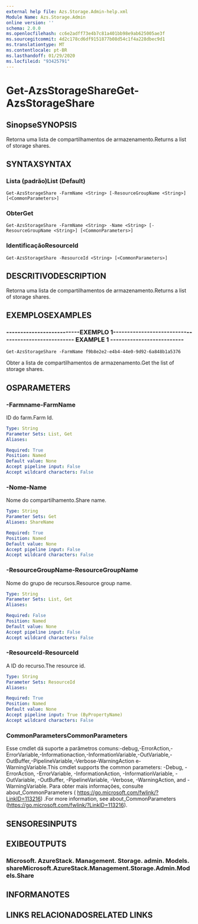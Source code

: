 ```yaml
---
external help file: Azs.Storage.Admin-help.xml
Module Name: Azs.Storage.Admin
online version: ''
schema: 2.0.0
ms.openlocfilehash: cc6e2adff73e4b7c81a401bb98e9ab625005ae3f
ms.sourcegitcommit: 4d2c178cd6df9151877b08d54c1f4a228dbec9d1
ms.translationtype: MT
ms.contentlocale: pt-BR
ms.lasthandoff: 01/29/2020
ms.locfileid: "93425791"
---
```

# <span data-ttu-id="135a7-101">Get-AzsStorageShare</span><span class="sxs-lookup"><span data-stu-id="135a7-101">Get-AzsStorageShare</span></span>

## <span data-ttu-id="135a7-102">Sinopse</span><span class="sxs-lookup"><span data-stu-id="135a7-102">SYNOPSIS</span></span>
<span data-ttu-id="135a7-103">Retorna uma lista de compartilhamentos de armazenamento.</span><span class="sxs-lookup"><span data-stu-id="135a7-103">Returns a list of storage shares.</span></span>

## <span data-ttu-id="135a7-104">SYNTAX</span><span class="sxs-lookup"><span data-stu-id="135a7-104">SYNTAX</span></span>

### <span data-ttu-id="135a7-105">Lista (padrão)</span><span class="sxs-lookup"><span data-stu-id="135a7-105">List (Default)</span></span>
```
Get-AzsStorageShare -FarmName <String> [-ResourceGroupName <String>] [<CommonParameters>]
```

### <span data-ttu-id="135a7-106">Obter</span><span class="sxs-lookup"><span data-stu-id="135a7-106">Get</span></span>
```
Get-AzsStorageShare -FarmName <String> -Name <String> [-ResourceGroupName <String>] [<CommonParameters>]
```

### <span data-ttu-id="135a7-107">Identificação</span><span class="sxs-lookup"><span data-stu-id="135a7-107">ResourceId</span></span>
```
Get-AzsStorageShare -ResourceId <String> [<CommonParameters>]
```

## <span data-ttu-id="135a7-108">DESCRITIVO</span><span class="sxs-lookup"><span data-stu-id="135a7-108">DESCRIPTION</span></span>
<span data-ttu-id="135a7-109">Retorna uma lista de compartilhamentos de armazenamento.</span><span class="sxs-lookup"><span data-stu-id="135a7-109">Returns a list of storage shares.</span></span>

## <span data-ttu-id="135a7-110">EXEMPLOS</span><span class="sxs-lookup"><span data-stu-id="135a7-110">EXAMPLES</span></span>

### <span data-ttu-id="135a7-111">--------------------------EXEMPLO 1--------------------------</span><span class="sxs-lookup"><span data-stu-id="135a7-111">-------------------------- EXAMPLE 1 --------------------------</span></span>
```
Get-AzsStorageShare -FarmName f9b8e2e2-e4b4-44e0-9d92-6a848b1a5376
```

<span data-ttu-id="135a7-112">Obter a lista de compartilhamentos de armazenamento.</span><span class="sxs-lookup"><span data-stu-id="135a7-112">Get the list of storage shares.</span></span>

## <span data-ttu-id="135a7-113">OS</span><span class="sxs-lookup"><span data-stu-id="135a7-113">PARAMETERS</span></span>

### <span data-ttu-id="135a7-114">-Farmname</span><span class="sxs-lookup"><span data-stu-id="135a7-114">-FarmName</span></span>
<span data-ttu-id="135a7-115">ID do farm.</span><span class="sxs-lookup"><span data-stu-id="135a7-115">Farm Id.</span></span>

```yaml
Type: String
Parameter Sets: List, Get
Aliases: 

Required: True
Position: Named
Default value: None
Accept pipeline input: False
Accept wildcard characters: False
```

### <span data-ttu-id="135a7-116">-Nome</span><span class="sxs-lookup"><span data-stu-id="135a7-116">-Name</span></span>
<span data-ttu-id="135a7-117">Nome do compartilhamento.</span><span class="sxs-lookup"><span data-stu-id="135a7-117">Share name.</span></span>

```yaml
Type: String
Parameter Sets: Get
Aliases: ShareName

Required: True
Position: Named
Default value: None
Accept pipeline input: False
Accept wildcard characters: False
```

### <span data-ttu-id="135a7-118">-ResourceGroupName</span><span class="sxs-lookup"><span data-stu-id="135a7-118">-ResourceGroupName</span></span>
<span data-ttu-id="135a7-119">Nome do grupo de recursos.</span><span class="sxs-lookup"><span data-stu-id="135a7-119">Resource group name.</span></span>

```yaml
Type: String
Parameter Sets: List, Get
Aliases: 

Required: False
Position: Named
Default value: None
Accept pipeline input: False
Accept wildcard characters: False
```

### <span data-ttu-id="135a7-120">-ResourceId</span><span class="sxs-lookup"><span data-stu-id="135a7-120">-ResourceId</span></span>
<span data-ttu-id="135a7-121">A ID do recurso.</span><span class="sxs-lookup"><span data-stu-id="135a7-121">The resource id.</span></span>

```yaml
Type: String
Parameter Sets: ResourceId
Aliases: 

Required: True
Position: Named
Default value: None
Accept pipeline input: True (ByPropertyName)
Accept wildcard characters: False
```

### <span data-ttu-id="135a7-122">CommonParameters</span><span class="sxs-lookup"><span data-stu-id="135a7-122">CommonParameters</span></span>
<span data-ttu-id="135a7-123">Esse cmdlet dá suporte a parâmetros comuns:-debug,-ErrorAction,-ErrorVariable,-Informationaction,-InformationVariable,-OutVariable,-OutBuffer,-PipelineVariable,-Verbose-WarningAction e-WarningVariable.</span><span class="sxs-lookup"><span data-stu-id="135a7-123">This cmdlet supports the common parameters: -Debug, -ErrorAction, -ErrorVariable, -InformationAction, -InformationVariable, -OutVariable, -OutBuffer, -PipelineVariable, -Verbose, -WarningAction, and -WarningVariable.</span></span> <span data-ttu-id="135a7-124">Para obter mais informações, consulte about_CommonParameters ( https://go.microsoft.com/fwlink/?LinkID=113216) .</span><span class="sxs-lookup"><span data-stu-id="135a7-124">For more information, see about_CommonParameters (https://go.microsoft.com/fwlink/?LinkID=113216).</span></span>

## <span data-ttu-id="135a7-125">SENSORES</span><span class="sxs-lookup"><span data-stu-id="135a7-125">INPUTS</span></span>

## <span data-ttu-id="135a7-126">EXIBE</span><span class="sxs-lookup"><span data-stu-id="135a7-126">OUTPUTS</span></span>

### <span data-ttu-id="135a7-127">Microsoft. AzureStack. Management. Storage. admin. Models. share</span><span class="sxs-lookup"><span data-stu-id="135a7-127">Microsoft.AzureStack.Management.Storage.Admin.Models.Share</span></span>

## <span data-ttu-id="135a7-128">INFORMA</span><span class="sxs-lookup"><span data-stu-id="135a7-128">NOTES</span></span>

## <span data-ttu-id="135a7-129">LINKS RELACIONADOS</span><span class="sxs-lookup"><span data-stu-id="135a7-129">RELATED LINKS</span></span>


